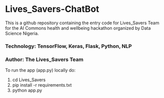 # Lives_Savers-ChatBot

This is a github repository containing the entry code for Lives_Savers Team for the AI Commons health and wellbeing hackathon organized by Data Science Nigeria.

### Technology: TensorFlow, Keras, Flask, Python, NLP
### Author: The Lives_Savers Team
To run the app (app.py) locally do:
1. cd Lives_Savers
2. pip install -r requirements.txt
3. python app.py
